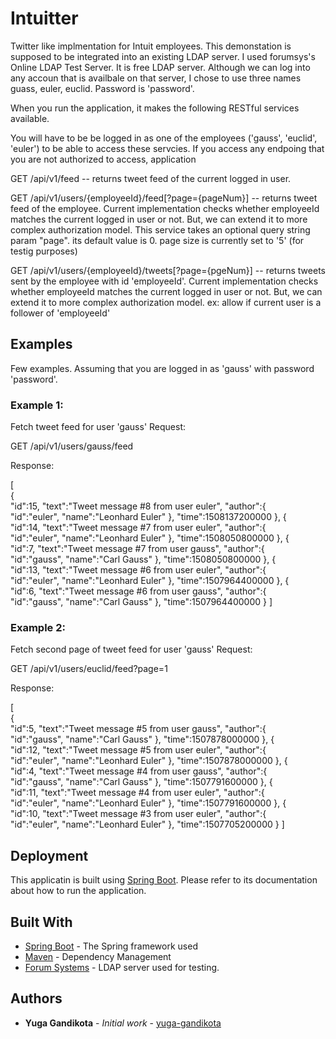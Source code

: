 # Intuitter

Twitter like implmentation for Intuit employees. This demonstation is supposed to be integrated into an existing LDAP server.
I used forumsys's Online LDAP Test Server. It is free LDAP server. Although we can log into any accoun that is availbale on that server, I chose
to use three names guass, euler, euclid. Password is 'password'.

When you run the application, it makes the following RESTful services available.

You will have to be be logged in as one of the employees ('gauss', 'euclid', 'euler') to be able to access these servcies.
If you access any endpoing that you are not authorized to access, application

GET /api/v1/feed
  -- returns tweet feed of the current logged in user.
  
GET /api/v1/users/{employeeId}/feed[?page={pageNum}]
  -- returns tweet feed of the employee. Current implementation checks whether employeeId matches the current logged in user or not.
  	 But, we can extend it to more complex authorization model. This service takes an optional query string param "page". its default value is 0.
  	 page size is currently set to '5' (for testig purposes) 
  	  
GET /api/v1/users/{employeeId}/tweets[?page={pgeNum}]
  -- returns tweets sent by the employee with id 'employeeId'. Current implementation checks whether employeeId matches the current logged in user or not.
  	 But, we can extend it to more complex authorization model. ex: allow if current user is a follower of 'employeeId'


## Examples
Few examples. Assuming that you are logged in as 'gauss' with password 'password'.

### Example 1:
Fetch tweet feed for user 'gauss'
Request:

GET /api/v1/users/gauss/feed

Response:

[  
   {  
      "id":15,
      "text":"Tweet message #8 from user euler",
      "author":{  
         "id":"euler",
         "name":"Leonhard Euler"
      },
      "time":1508137200000
   },
   {  
      "id":14,
      "text":"Tweet message #7 from user euler",
      "author":{  
         "id":"euler",
         "name":"Leonhard Euler"
      },
      "time":1508050800000
   },
   {  
      "id":7,
      "text":"Tweet message #7 from user gauss",
      "author":{  
         "id":"gauss",
         "name":"Carl Gauss"
      },
      "time":1508050800000
   },
   {  
      "id":13,
      "text":"Tweet message #6 from user euler",
      "author":{  
         "id":"euler",
         "name":"Leonhard Euler"
      },
      "time":1507964400000
   },
   {  
      "id":6,
      "text":"Tweet message #6 from user gauss",
      "author":{  
         "id":"gauss",
         "name":"Carl Gauss"
      },
      "time":1507964400000
   }
]

### Example 2:
Fetch second page of tweet feed for user 'gauss'
Request:

GET /api/v1/users/euclid/feed?page=1

Response:

[  
   {  
      "id":5,
      "text":"Tweet message #5 from user gauss",
      "author":{  
         "id":"gauss",
         "name":"Carl Gauss"
      },
      "time":1507878000000
   },
   {  
      "id":12,
      "text":"Tweet message #5 from user euler",
      "author":{  
         "id":"euler",
         "name":"Leonhard Euler"
      },
      "time":1507878000000
   },
   {  
      "id":4,
      "text":"Tweet message #4 from user gauss",
      "author":{  
         "id":"gauss",
         "name":"Carl Gauss"
      },
      "time":1507791600000
   },
   {  
      "id":11,
      "text":"Tweet message #4 from user euler",
      "author":{  
         "id":"euler",
         "name":"Leonhard Euler"
      },
      "time":1507791600000
   },
   {  
      "id":10,
      "text":"Tweet message #3 from user euler",
      "author":{  
         "id":"euler",
         "name":"Leonhard Euler"
      },
      "time":1507705200000
   }
]

## Deployment

This applicatin is built using [Spring Boot](https://spring.io/guides/gs/spring-boot/). Please refer to its documentation about how to run the application.


## Built With

* [Spring Boot](https://spring.io/guides/gs/spring-boot/) - The Spring framework used
* [Maven](https://maven.apache.org/) - Dependency Management
* [Forum Systems](http://www.forumsys.com/tutorials/integration-how-to/ldap/online-ldap-test-server/) - LDAP server used for testing.

## Authors

* **Yuga Gandikota** - *Initial work* - [yuga-gandikota](https://github.com/yuga-gandikota)
